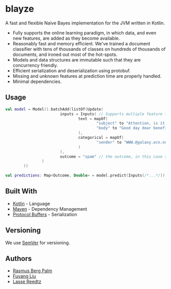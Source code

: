 # blayze

A fast and flexible Naive Bayes implementation for the JVM written in Kotlin.

 * Fully supports the online learning paradigm, in which data, and even new features, are added as they become available.
 * Reasonably fast and memory efficient. We've trained a document classifier with tens of thousands of classes on hundreds of thousands of documents, and ironed out most of the hot-spots.
 * Models and data structures are immutable such that they are concurrency friendly.
 * Efficient serialization and deserialization using protobuf.
 * Missing and unknown features at prediction time are properly handled.
 * Minimal dependencies.
  
## Usage

```kotlin
val model = Model().batchAdd(listOf(Update(
                        inputs = Inputs( // Supports multiple feature types: text, categorical and gaussian.
                                text = mapOf( 
                                        "subject" to "Attention, is it true?", //features are named.
                                        "body" to "Good day dear beneficiary. This is Secretary to president of Benin republic is writing this email ..." // multiple features of the same type have different names  
                                ),
                                categorical = mapOf(
                                        "sender" to "WWW.@galaxy.ocn.ne.jp"
                                )
                        ),
                        outcome = "spam" // the outcome, in this case spam.
                )
        ))
        
val predictions: Map<Outcome, Double> = model.predict(Inputs(/*...*/)) // e.g. {"spam": 0.624, "ham": 0.376}
```

## Built With
 * [Kotlin](https://kotlinlang.org/) - Language
 * [Maven](https://maven.apache.org/) - Dependency Management
 * [Protocol Buffers](https://developers.google.com/protocol-buffers/) - Serialization
 
## Versioning

We use [SemVer](http://semver.org/) for versioning.

## Authors

 * [Rasmus Berg Palm](https://github.com/rasmusbergpalm)
 * [Fuyang Liu](https://github.com/liufuyang)
 * [Lasse Reedtz](https://github.com/lre)

